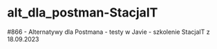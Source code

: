 # alt_dla_postman-StacjaIT
#866 - Alternatywy dla Postmana - testy w Javie - szkolenie StacjaIT z 18.09.2023
